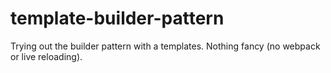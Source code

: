 # template-builder-pattern

Trying out the builder pattern with a templates.  Nothing fancy (no webpack or live reloading).
